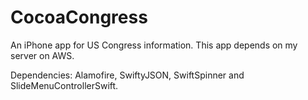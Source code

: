 # CocoaCongress
An iPhone app for US Congress information. This app depends on my server on AWS.

Dependencies: Alamofire, SwiftyJSON, SwiftSpinner and SlideMenuControllerSwift.
